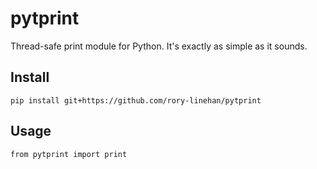 # pytprint
Thread-safe print module for Python. It's exactly as simple as it sounds.

## Install

`pip install git+https://github.com/rory-linehan/pytprint`

## Usage

`from pytprint import print`
